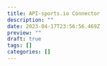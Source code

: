```yaml
---
title: API-sports.io Connector
description: ""
date: 2023-04-17T23:56:56.469Z
preview: ""
draft: true
tags: []
categories: []
---
```

